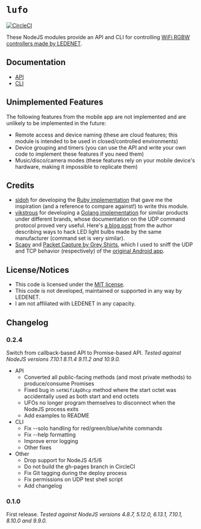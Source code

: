 # `lufo`
[![CircleCI](https://circleci.com/gh/rjenkinsjr/lufo/tree/master.svg?style=svg)](https://circleci.com/gh/rjenkinsjr/lufo/tree/master)

These NodeJS modules provide an API and CLI for controlling [WiFi RGBW controllers made by LEDENET](https://www.amazon.com/dp/B00MDKOSN0/).

## Documentation
- [API](https://rjenkinsjr.github.com/lufo/api/index.html)
- [CLI](https://rjenkinsjr.github.com/lufo/cli)

## Unimplemented Features
The following features from the mobile app are not implemented and are unlikely to be implemented in the future:
- Remote access and device naming (these are cloud features; this module is intended to be used in closed/controlled environments)
- Device grouping and timers (you can use the API and write your own code to implement these features if you need them)
- Music/disco/camera modes (these features rely on your mobile device's hardware, making it impossible to replicate them)

## Credits
- [sidoh](https://github.com/sidoh) for developing the [Ruby implementation](https://github.com/sidoh/ledenet_api) that gave me the inspiration (and a reference to compare against!) to write this module.
- [vikstrous](https://github.com/vikstrous) for developing a [Golang implementation](https://github.com/vikstrous/zengge-lightcontrol) for similar products under different brands, whose documentation on the UDP command protocol proved very useful. Here's [a blog post](https://blog.viktorstanchev.com/2015/12/20/the-many-attacks-on-zengge-wifi-lightbulbs/) from the author describing ways to hack LED light bulbs made by the same manufacturer (command set is very similar).
- [Scapy](http://scapy.readthedocs.io/en/latest/) and [Packet Capture by Grey Shirts](https://play.google.com/store/apps/details?id=app.greyshirts.sslcapture), which I used to sniff the UDP and TCP behavior (respectively) of the [original Android app](https://play.google.com/store/apps/details?id=com.Zengge.LEDWifiMagicHome).

## License/Notices
- This code is licensed under the [MIT license](LICENSE).
- This code is not developed, maintained or supported in any way by LEDENET.
- I am not affiliated with LEDENET in any capacity.

## Changelog

### 0.2.4
Switch from callback-based API to Promise-based API.
*Tested against NodeJS versions 7.10.1 8.11.4 9.11.2 and 10.9.0.*

- API
    - Converted all public-facing methods (and most private methods) to produce/consume Promises
    - Fixed bug in `setWifiApDhcp` method where the start octet was accidentally used as both start and end octets
    - UFOs no longer program themselves to disconnect when the NodeJS process exits
    - Add examples to README
- CLI
    - Fix --solo handling for red/green/blue/white commands
    - Fix --help formatting
    - Improve error logging
    - Other fixes
- Other
    - Drop support for NodeJS 4/5/6
    - Do not build the gh-pages branch in CircleCI
    - Fix Git tagging during the deploy process
    - Fix permissions on UDP test shell script
    - Add changelog

### 0.1.0
First release.
*Tested against NodeJS versions 4.8.7, 5.12.0, 6.13.1, 7.10.1, 8.10.0 and 9.9.0.*
